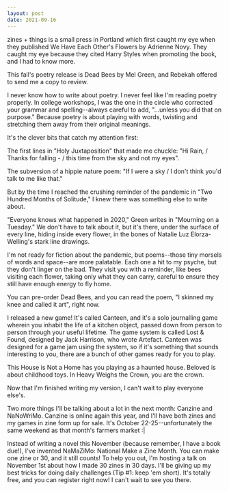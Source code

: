 ```yaml
---
layout: post
date: 2021-09-16
---
```


zines + things is a small press in Portland which first caught my eye when they published We Have Each Other's Flowers by Adrienne Novy. They caught my eye because they cited Harry Styles when promoting the book, and I had to know more. 

This fall's poetry release is Dead Bees by Mel Green, and Rebekah offered to send me a copy to review.

I never know how to write about poetry. I never feel like I'm reading poetry properly. In college workshops, I was the one in the circle who corrected your grammar and spelling--always careful to add, "...unless you did that on purpose." Because poetry is about playing with words, twisting and stretching them away from their original meanings. 

It's the clever bits that catch my attention first:

The  first lines in "Holy Juxtaposition" that made me chuckle: "Hi Rain, / Thanks for falling - / this time from the sky and not my eyes". 

The subversion of a hippie nature poem: "If I were a sky / I don't think you'd talk to me like that."

But by the time I reached the crushing reminder of the pandemic in "Two Hundred Months of Solitude," I knew there was something else to write about. 

"Everyone knows what happened in 2020," Green writes in "Mourning on a Tuesday." We don't have to talk about it, but it's there, under the surface of every line, hiding inside every flower, in the bones of Natalie Luz Elorza-Welling's stark line drawings. 

I'm not ready for fiction about the pandemic, but poems--those tiny morsels of words and space--are more palatable. Each one a hit to my psyche, but they don't linger on the bad. They visit you with a reminder, like bees visiting each flower, taking only what they can carry, careful to ensure they still have enough energy to fly home.

You can pre-order Dead Bees, and you can read the poem, "I skinned my knee and called it art", right now.

I released a new game! It's called Canteen, and it's a solo journalling game wherein you inhabit the life of a kitchen object, passed down from person to person through your useful lifetime. The game system is called Lost & Found, designed by Jack Harrison, who wrote Artefact. Canteen was designed for a game jam using the system, so if it's something that sounds interesting to you, there are a bunch of other games ready for you to play. 

This House is Not a Home has you playing as a haunted house. Beloved is about childhood toys. In Heavy Weighs the Crown, you are the crown.

Now that I'm finished writing my version, I can't wait to play everyone else's.

Two more things I'll be talking about a lot in the next month: Canzine and NaNoWriMo. Canzine is online again this year, and I'll have both zines and my games in zine form up for sale. It's October 22-25--unfortunately the same weekend as that month's farmers market :|

Instead of writing a novel this November (because remember, I have a book due!), I've invented NaMaZiMo: National Make a Zine Month. You can make one zine or 30, and it still counts! To help you out, I'm hosting a talk on November 1st about how I made 30 zines in 30 days. I'll be giving up my best tricks for doing daily challenges (Tip #1: keep 'em short). It's totally free, and you can register right now! I can't wait to see you there.
